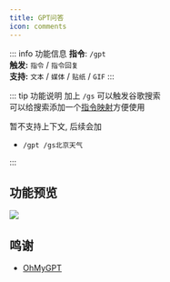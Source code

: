 ```yaml
---
title: GPT问答
icon: comments
---
```


::: info 功能信息
**指令**: `/gpt`  
**触发:** `指令` / `指令回复`   
**支持:** `文本` / `媒体` / `贴纸` / `GIF`
<Badge text="指令映射✅"/> <Badge text="REPL模式✅"/>
:::

::: tip 功能说明
加上 `/gs` 可以触发谷歌搜索  
可以给搜索添加一个[指令映射](../system/map.md)方便使用

暂不支持上下文, 后续会加
<Badge text="指令示例:" type="tip"/>

- `/gpt /gs北京天气`

:::

## 功能预览

![](https://img.155155155.xyz/i/2024/03/66082d3c2be1d.webp)

## 鸣谢

- [OhMyGPT](https://www.ohmygpt.com)